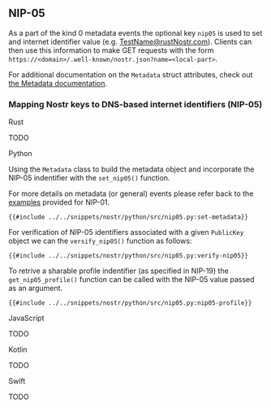 ## NIP-05

As a part of the kind 0 metadata events the optional key `nip05` is used to set and internet identifier value (e.g. TestName@rustNostr.com). Clients can then use this information to make GET requests with the form `https://<domain>/.well-known/nostr.json?name=<local-part>`. 

For additional documentation on the `Metadata` struct attributes, check out [the Metadata documentation](https://docs.rs/nostr/latest/nostr/types/metadata/struct.Metadata.html).

### Mapping Nostr keys to DNS-based internet identifiers (NIP-05)

<custom-tabs category="lang">

<div slot="title">Rust</div>
<section>

TODO

</section>

<div slot="title">Python</div>
<section>

Using the `Metadata` class to build the metadata object and incorporate the NIP-05 indentifier with the `set_nip05()` function. 

For more details on metadata (or general) events please refer back to the [examples](https://rust-nostr.org/nostr/06-nip01.html) provided for NIP-01.

```python,ignore
{{#include ../../snippets/nostr/python/src/nip05.py:set-metadata}}
```

For verification of NIP-05 identifiers associated with a given `PublicKey` object we can the `versify_nip05()` function  as follows:

```python,ignore
{{#include ../../snippets/nostr/python/src/nip05.py:verify-nip05}}
```

To retrive a sharable profile indentifier (as specified in NIP-19) the `get_nip05_profile()` function can be called with the NIP-05 value passed as an argument.

```python,ignore
{{#include ../../snippets/nostr/python/src/nip05.py:nip05-profile}}
```

</section>

<div slot="title">JavaScript</div>
<section>

TODO

</section>

<div slot="title">Kotlin</div>
<section>

TODO

</section>

<div slot="title">Swift</div>
<section>

TODO

</section>
</custom-tabs>
